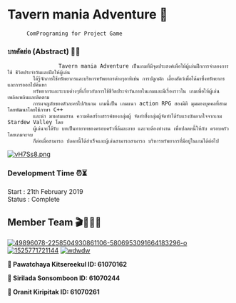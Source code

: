 # Tavern mania Adventure 🌲
          ComPrograming for Project Game
### บทคัดย่อ (Abstract) 👨‍🌾
                    Tavern mania Adventure เป็นเกมที่มีจุดประสงค์เพื่อให้ผู้เล่นฝึกการจําลองการใช้ ชีวิตประจําวันและฝึกให้ผู้เล่น
            ได้รู้จักการใช้ทรัพยากรและบริหารทรัพยากรต่างๆอาทิเช่น การปลูกผัก เลี้ยงสัตว์เพื่อได้มาซึ่งทรัพยากรและการออกไปค้นหา 
            ทรัพยากรและระบบต่างๆที่เกี่ยวกับการใช้ชีวิตประจําวันภายในเกมและมีเรื่องราวใน เกมเพื่อให้ผู้เล่น เพลิดเพลินและติดตาม
            การผจญภัยของตัวละครไปกับเกม เกมนี้เป็น เกมแนว action RPG สองมิติ มุมมองบุคคลที่สาม โดยพัฒนาโดยใช้ภาษา C++ 
            และนํา มาผสมผสาน ความคิดสร้างสรรค์ของกลุ่มผู้ จัดทําซึ่งกลุ่มผู้จัดทําได้รับแรงบันดาลใจจากเกม Stardew Valley โดย 
            ผู้เล่นจะได้รับ บทเป็นทายาทของครอบครัวที่ล้มละลาย และจะต้องทํางาน เพื่อปลดหนี้ให้กับ ครอบครัวโดยเกมจะจบ
            ก็ต่อเมื่อสามารถ ปลดหนี้ได้สําเร็จและผู้เล่นสามารถสามารถ บริหารทรัพยากรที่มีอยู่ในเกมได้ต่อไป


  [![vH7Ss8.png](https://i.postimg.cc/MTC7j5H2/vH7Ss8.png)](https://postimg.cc/tZzZKhF2)
  
### Development Time ⏰⏳
Start : 21th February 2019 <br>
Status : Complete
 
## Member Team 🎬👩‍👩‍👧

<a href='https://postimg.cc/nMWzq7wg' target='_blank'><img src='https://i.postimg.cc/nMWzq7wg/49896078-2258504930861106-5806953091664183296-o.jpg' border='0' alt='49896078-2258504930861106-5806953091664183296-o'/></a>   <a href='https://postimg.cc/K4VG1M9z' target='_blank'><img src='https://i.postimg.cc/K4VG1M9z/1525771721144.jpg' border='0' alt='1525771721144'/></a>   <a href='https://postimg.cc/V5nTFP7w' target='_blank'><img src='https://i.postimg.cc/V5nTFP7w/wdwdw.png' border='0' alt='wdwdw'/></a>


🥇<b> Pawatchaya Kitsereekul  ID:        61070162   </b>  

🥈<b> Sirilada Sonsomboon     ID:        61070244   </b>

🥉<b> Oranit Kiripitak        ID:        61070261   </b>


